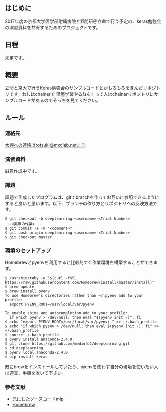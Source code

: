 ## はじめに

2017年度の京都大学医学部附属病院と野間研＠立命で行う予定の、keras勉強会の演習資料を共有するためのプロジェクトです。

## 日程

未定です。
<!--
  日付や日時は変更する可能性があります，

  |Trial|Date|Description|
  |-------|-----|----|
  |第一回|2016/05/13|昨年度夏季合宿における深層学習レクチャの復習。学習環境の構築と盲目的な実行|
  |第二回|2016/05/20|MLP(多層パーセプトロン)のソースコード解説。課題発表|
  |第三回|2016/05/27|SdA（Stacked denoising Autoencoder）のソースコード解説。課題発表|
  |休み|2016/06/03|杉山出張のためお休み|
  |休み|2016/06/10|杉山出張のためお休み|
  |第四回|2016/06/17|CNN（畳み込みニューラルネットワーク）のソースコード解説。課題発表|
  |第五回|2016/06/24|データセットの作り方解説。画像学習用ベンチマークCifarでデータセットを作ってみよう|
  |第六回|2016/07/01|学習結果や、学習過程を可視化方法の解説。深層学習の中で何が動いているのか見てみよう|
)-->

## 概要

立命と京大で行うKeras勉強会のサンプルコードとかもろもろを含んだリポジトリです。わしはchainerで
深層学習やるねん！って人はchainerリポジトリにサンプルコードがあるのでそっちを見てください。

## ルール

### 連絡先

大槻への連絡はrotsuki@mxdlab.netまで。

### 演習資料
誠意作成中です。

<!-- 演習資料を以下の命名規則にしたがって作成し、当日までにWikiにアップロードします。なお、２回目以降はパワーポイントファイルやpdfではなく、Wikiページとしてアップしますので、リンクを辿って下さい。

```
DeepLearning-<Trial Number>-<Date>.(pptx|pdf)
```

* [第一回演習資料](https://github.com/medinfo2/deeplearning/wiki/files/DeepLearning-1-20160513.pptx)
) -->

### 課題

課題で作成したプログラムは、gitでbranchを作ってお互いに参照できるようにすると良いと思います。以下、ブランチの作り方とリポジトリへの反映方法です。

```
$ git checkout -b deeplearning-<username>-<Trial Number>
...<実際の作業>...
$ git commit -a -m "<comment>"
$ git push origin deeplearning-<username>-<Trial Number>
$ git checkout master
```

### 環境のセットアップ

Homebrewとpyenvを利用すると比較的すぐ作業環境を構築することができます。

```
$ /usr/bin/ruby -e "$(curl -fsSL https://raw.githubusercontent.com/Homebrew/install/master/install)"
$ brew update
$ brew install pyenv
To use Homebrew's directories rather than ~/.pyenv add to your profile:
  export PYENV_ROOT=/usr/local/var/pyenv

To enable shims and autocompletion add to your profile:
  if which pyenv > /dev/null; then eval "$(pyenv init -)"; fi
$ echo "export PYENV_ROOT=/usr/local/var/pyenv; " >> ~/.bash_profile
$ echo "if which pyenv > /dev/null; then eval $(pyenv init -); fi" >> ~/.bash_profile
$ source ~/.bash_profile
$ pyenv install anaconda-2.4.0
$ git clone https://github.com/medinfo2/deeplearning.git
$ cd deeplearning
$ pyenv local anaconda-2.4.0
$ pip install keras
```

既にbrewをインストールしていたり、pyenvを使わず自分の環境を使いたい人は適宜、手順を省いて下さい。

### 参考文献

* [元にしたソースコードmlp](https://github.com/fchollet/keras/blob/master/examples/mnist_mlp.py)
* [Homebrew](http://brew.sh/index_ja.html)
